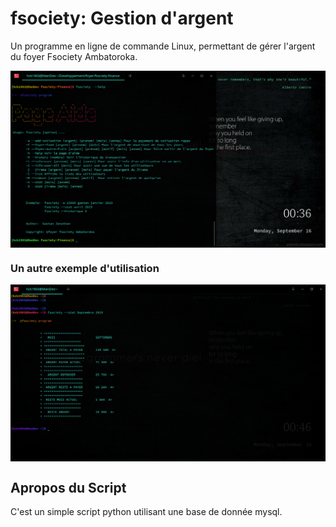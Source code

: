 # fsociety: Gestion d'argent 

Un programme en ligne de commande Linux, permettant de gérer l'argent du foyer Fsociety Ambatoroka.

<img align='center' src="https://github.com/gaetan1903/fsociety-finance/blob/master/img.png">

### Un autre exemple d'utilisation

<img align='center' src="https://github.com/gaetan1903/fsociety-finance/blob/master/img1.png">


## Apropos du Script

C'est un simple script python utilisant une base de donnée mysql.




